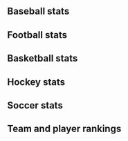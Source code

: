 ## Baseball stats

## Football stats

## Basketball stats

## Hockey stats

## Soccer stats

## Team and player rankings
